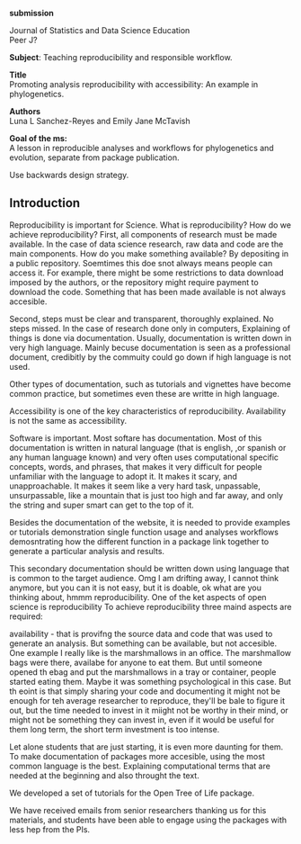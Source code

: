 **submission**<br>

Journal of Statistics and Data Science Education<br>
Peer J?

**Subject**: Teaching reproducibility and responsible workflow.


**Title**<br>
Promoting analysis reproducibility with accessibility: An example in phylogenetics.

**Authors**<br>
Luna L Sanchez-Reyes and Emily Jane McTavish

**Goal of the ms:**<br>
A lesson in reproducible analyses and workflows for phylogenetics and evolution, separate from package publication.

Use backwards design strategy.

## Introduction

Reproducibility is important for Science.
What is reproducibility?
How do we achieve reproducibility?
First, all components of research must be made available. In the case of data science research, raw data and code are the main components. How do you make something available? By depositing in a public repository.
Soemtimes this doe snot always means people can access it. For example, there might be some restrictions to data download imposed by the authors, or the repository might require payment to download the code. Something that has been made available is not always accesible.



Second, steps must be clear and transparent, thoroughly explained. No steps missed.
In the case of research done only in computers, Explaining of things is done via documentation.
Usually, documentation is written down in very high language. Mainly becuse documentation is seen as a professional  document, credibitly by the commuity could go down if high language is not used.

Other types of documentation, such as tutorials and vignettes have become common practice, but sometimes even these are writte in high language.

Accessibility is one of the key characteristics of reproducibility. Availability is not the same as accessibility.

Software is important.
Most softare has documentation.
Most of this documentation is written in natural language (that is english, ,or spanish or any human language known) and very often uses computational specific concepts, words, and phrases, that makes it very difficult for people unfamiliar with the language to adopt it. It makes it scary, and unapproachable. It makes it seem like a very hard task, unpassable, unsurpassable, like a mountain that is just too high and far away, and only the string and super smart can get to the top of it. 

Besides the documentation of the website, it is needed to provide examples or tutorials demonstration single function usage and analyses workflows demosntrating how the different function in a package link together to generate a particular analysis and results.

This secondary documentation should be written down using language that is common to the target audience.
Omg I am drifting away, I cannot think anymore, but you can it is not easy, but it is doable, ok what are you thinking about, hmmm reproducibility.
One of the ket aspects of open science is reproducibility
To achieve reproducibility three maind aspects are required:

availability - that is provifng the source data and code that was used to generate an analysis.
But something can be available, but not accesible. One example I really like is the marshmallows in an office. The marshmallow bags were there, availabe for anyone to eat them. But until someone opened th ebag and put the marshmallows in a tray or container, people started eating them. Maybe it was something psychological in this case. But th eoint is that simply sharing your code and documenting it might not be enough for teh average researcher to reproduce, they'll be bale to figure it out, but the time needed to invest in it miight not be worthy in their mind, or might not be something they can invest in, even if it would be useful for them long term, the short term investment is too intense.

Let alone students that are just starting, it is even more daunting for them.
To make documentation of packages more accesible, using the most common language is the best. Explaining computational terms that are needed at the beginning and also throught the text.

We developed a set of tutorials for the Open Tree of Life package.

We have received emails from senior researchers thanking us for this materials, and students have been able to engage using the packages with less hep from the PIs.


